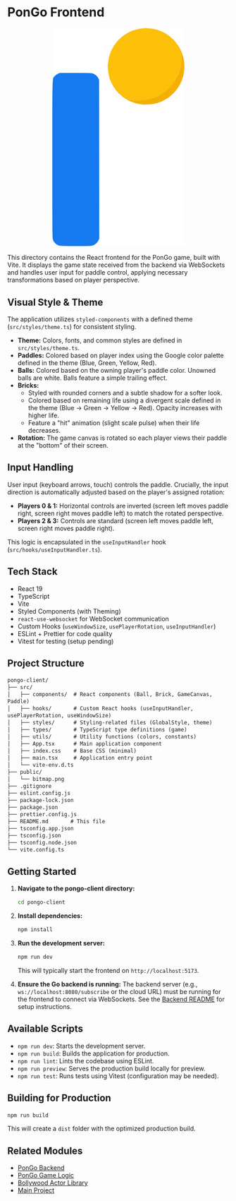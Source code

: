 
# PonGo Frontend

<p align="center">
  <img src="bitmap.png" alt="Logo" width="300"/>
</p>

This directory contains the React frontend for the PonGo game, built with Vite. It displays the game state received from the backend via WebSockets and handles user input for paddle control, applying necessary transformations based on player perspective.

## Visual Style & Theme

The application utilizes `styled-components` with a defined theme (`src/styles/theme.ts`) for consistent styling.

*   **Theme:** Colors, fonts, and common styles are defined in `src/styles/theme.ts`.
*   **Paddles:** Colored based on player index using the Google color palette defined in the theme (Blue, Green, Yellow, Red).
*   **Balls:** Colored based on the owning player's paddle color. Unowned balls are white. Balls feature a simple trailing effect.
*   **Bricks:**
    *   Styled with rounded corners and a subtle shadow for a softer look.
    *   Colored based on remaining life using a divergent scale defined in the theme (Blue -> Green -> Yellow -> Red). Opacity increases with higher life.
    *   Feature a "hit" animation (slight scale pulse) when their life decreases.
*   **Rotation:** The game canvas is rotated so each player views their paddle at the "bottom" of their screen.

## Input Handling

User input (keyboard arrows, touch) controls the paddle. Crucially, the input direction is automatically adjusted based on the player's assigned rotation:

*   **Players 0 & 1:** Horizontal controls are inverted (screen left moves paddle right, screen right moves paddle left) to match the rotated perspective.
*   **Players 2 & 3:** Controls are standard (screen left moves paddle left, screen right moves paddle right).

This logic is encapsulated in the `useInputHandler` hook (`src/hooks/useInputHandler.ts`).

## Tech Stack

*   React 19
*   TypeScript
*   Vite
*   Styled Components (with Theming)
*   `react-use-websocket` for WebSocket communication
*   Custom Hooks (`useWindowSize`, `usePlayerRotation`, `useInputHandler`)
*   ESLint + Prettier for code quality
*   Vitest for testing (setup pending)

## Project Structure

```
pongo-client/
├── src/
│   ├── components/  # React components (Ball, Brick, GameCanvas, Paddle)
│   ├── hooks/       # Custom React hooks (useInputHandler, usePlayerRotation, useWindowSize)
│   ├── styles/      # Styling-related files (GlobalStyle, theme)
│   ├── types/       # TypeScript type definitions (game)
│   ├── utils/       # Utility functions (colors, constants)
│   ├── App.tsx      # Main application component
│   ├── index.css    # Base CSS (minimal)
│   ├── main.tsx     # Application entry point
│   └── vite-env.d.ts
├── public/
│   └── bitmap.png
├── .gitignore
├── eslint.config.js
├── package-lock.json
├── package.json
├── prettier.config.js
├── README.md       # This file
├── tsconfig.app.json
├── tsconfig.json
├── tsconfig.node.json
└── vite.config.ts
```

## Getting Started

1.  **Navigate to the pongo-client directory:**
    ```bash
    cd pongo-client
    ```
2.  **Install dependencies:**
    ```bash
    npm install
    ```
3.  **Run the development server:**
    ```bash
    npm run dev
    ```
    This will typically start the frontend on `http://localhost:5173`.

4.  **Ensure the Go backend is running:**
    The backend server (e.g., `ws://localhost:8080/subscribe` or the cloud URL) must be running for the frontend to connect via WebSockets. See the [Backend README](../backend/README.md) for setup instructions.

## Available Scripts

*   `npm run dev`: Starts the development server.
*   `npm run build`: Builds the application for production.
*   `npm run lint`: Lints the codebase using ESLint.
*   `npm run preview`: Serves the production build locally for preview.
*   `npm run test`: Runs tests using Vitest (configuration may be needed).

## Building for Production

```bash
npm run build
```

This will create a `dist` folder with the optimized production build.

## Related Modules

*   [PonGo Backend](../backend/README.md)
*   [PonGo Game Logic](../game/README.md)
*   [Bollywood Actor Library](../bollywood/README.md)
*   [Main Project](../README.md)